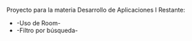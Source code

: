 Proyecto para la materia Desarrollo de Aplicaciones I
Restante:


* -Uso de Room-
* -Filtro por búsqueda-
